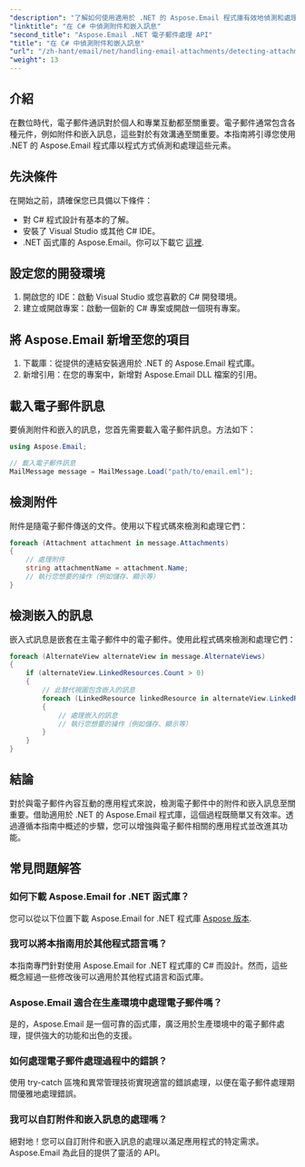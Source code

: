 ```yaml
---
"description": "了解如何使用適用於 .NET 的 Aspose.Email 程式庫有效地偵測和處理電子郵件中的附件和嵌入訊息。本綜合指南涵蓋了設定內容。"
"linktitle": "在 C# 中偵測附件和嵌入訊息"
"second_title": "Aspose.Email .NET 電子郵件處理 API"
"title": "在 C# 中偵測附件和嵌入訊息"
"url": "/zh-hant/email/net/handling-email-attachments/detecting-attachment-and-embedded-message-in-csharp/"
"weight": 13
---
```


## 介紹

在數位時代，電子郵件通訊對於個人和專業互動都至關重要。電子郵件通常包含各種元件，例如附件和嵌入訊息，這些對於有效溝通至關重要。本指南將引導您使用 .NET 的 Aspose.Email 程式庫以程式方式偵測和處理這些元素。

## 先決條件

在開始之前，請確保您已具備以下條件：

- 對 C# 程式設計有基本的了解。
- 安裝了 Visual Studio 或其他 C# IDE。
- .NET 函式庫的 Aspose.Email。你可以下載它 [這裡](https://products。aspose.com/email/net).

## 設定您的開發環境

1. 開啟您的 IDE：啟動 Visual Studio 或您喜歡的 C# 開發環境。
2. 建立或開啟專案：啟動一個新的 C# 專案或開啟一個現有專案。

## 將 Aspose.Email 新增至您的項目

1. 下載庫：從提供的連結安裝適用於 .NET 的 Aspose.Email 程式庫。
2. 新增引用：在您的專案中，新增對 Aspose.Email DLL 檔案的引用。

## 載入電子郵件訊息

要偵測附件和嵌入的訊息，您首先需要載入電子郵件訊息。方法如下：

```csharp
using Aspose.Email;

// 載入電子郵件訊息
MailMessage message = MailMessage.Load("path/to/email.eml");
```

## 檢測附件

附件是隨電子郵件傳送的文件。使用以下程式碼來檢測和處理它們：

```csharp
foreach (Attachment attachment in message.Attachments)
{
    // 處理附件
    string attachmentName = attachment.Name;
    // 執行您想要的操作（例如儲存、顯示等）
}
```

## 檢測嵌入的訊息

嵌入式訊息是嵌套在主電子郵件中的電子郵件。使用此程式碼來檢測和處理它們：

```csharp
foreach (AlternateView alternateView in message.AlternateViews)
{
    if (alternateView.LinkedResources.Count > 0)
    {
        // 此替代視圖包含嵌入的訊息
        foreach (LinkedResource linkedResource in alternateView.LinkedResources)
        {
            // 處理嵌入的訊息
            // 執行您想要的操作（例如儲存、顯示等）
        }
    }
}
```

## 結論

對於與電子郵件內容互動的應用程式來說，檢測電子郵件中的附件和嵌入訊息至關重要。借助適用於 .NET 的 Aspose.Email 程式庫，這個過程既簡單又有效率。透過遵循本指南中概述的步驟，您可以增強與電子郵件相關的應用程式並改進其功能。

## 常見問題解答

### 如何下載 Aspose.Email for .NET 函式庫？

您可以從以下位置下載 Aspose.Email for .NET 程式庫 [Aspose 版本](https://releases。aspose.com/email/net/).

### 我可以將本指南用於其他程式語言嗎？

本指南專門針對使用 Aspose.Email for .NET 程式庫的 C# 而設計。然而，這些概念經過一些修改後可以適用於其他程式語言和函式庫。

### Aspose.Email 適合在生產環境中處理電子郵件嗎？

是的，Aspose.Email 是一個可靠的函式庫，廣泛用於生產環境中的電子郵件處理，提供強大的功能和出色的支援。

### 如何處理電子郵件處理過程中的錯誤？

使用 try-catch 區塊和異常管理技術實現適當的錯誤處理，以便在電子郵件處理期間優雅地處理錯誤。

### 我可以自訂附件和嵌入訊息的處理嗎？

絕對地！您可以自訂附件和嵌入訊息的處理以滿足應用程式的特定需求。 Aspose.Email 為此目的提供了靈活的 API。